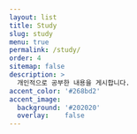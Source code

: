 ```yaml
---
layout: list
title: Study
slug: study
menu: true
permalink: /study/
order: 4
sitemap: false
description: >
  개인적으로 공부한 내용을 게시합니다.
accent_color: '#268bd2'
accent_image:
  background: '#202020'
  overlay:    false
---
```

